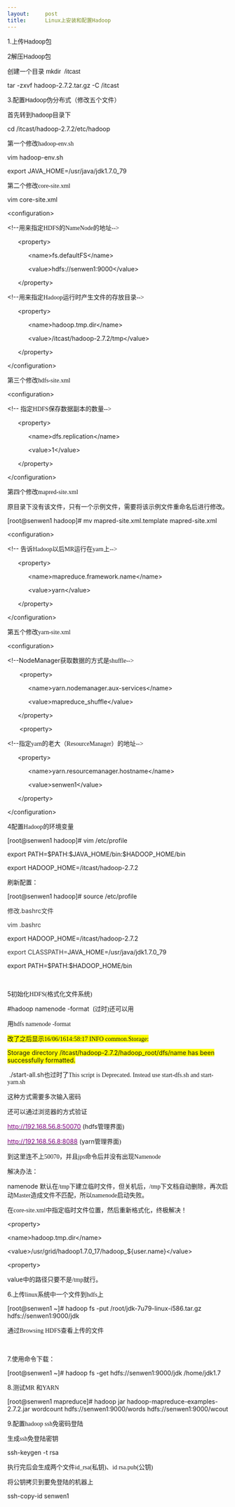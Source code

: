 ```yaml
---
layout:     post
title:      Linux上安装和配置Hadoop
---
```

<div id="article_content" class="article_content clearfix csdn-tracking-statistics" data-pid="blog" data-mod="popu_307" data-dsm="post">
								            <link rel="stylesheet" href="https://csdnimg.cn/release/phoenix/template/css/ck_htmledit_views-f76675cdea.css">
						<div class="htmledit_views" id="content_views">
                
<p>1.<span style="font-family:'宋体';">上传</span><span style="font-family:Arial;">Hadoop</span><span style="font-family:'宋体';">包</span></p>
<p>2<span style="font-family:'宋体';">解压</span><span style="font-family:Arial;">Hadoop</span><span style="font-family:'宋体';">包</span></p>
<p>创建一个目录 <span style="font-family:Arial;">mkdir  /itcast</span></p>
<p>tar -zxvf hadoop-2.7.2.tar.gz -C /itcast</p>
<p>3.配置<span style="font-family:Arial;">Hadoop</span><span style="font-family:'宋体';">伪分布式（修改</span>五个文件）</p>
<p>首先转到<span style="font-family:Arial;">hadoop</span><span style="font-family:'宋体';">目录下</span></p>
<p>cd /itcast/hadoop-2.7.2/etc/hadoop</p>
<p>第一个修改<span style="font-family:Calibri;">hadoop-env.sh</span></p>
<p>vim hadoop-env.sh</p>
<p>export <a name="OLE_LINK9">JAVA_HOME=/usr/java/jdk1.7.0_79</a></p>
<p>第二个修改<span style="font-family:Calibri;">core-site.xml</span></p>
<p>vim core-site.xml</p>
<p>&lt;configuration&gt;</p>
<p>&lt;!--<span style="font-family:'宋体';">用来指定</span><span style="font-family:Calibri;">HDFS</span><span style="font-family:'宋体';">的</span><span style="font-family:Calibri;">NameNode</span><span style="font-family:'宋体';">的地址</span><span style="font-family:Calibri;">--&gt;</span></p>
<p>      &lt;property&gt;</p>
<p>            &lt;name&gt;fs.defaultFS&lt;/name&gt;</p>
<p>            &lt;value&gt;hdfs://senwen1:9000&lt;/value&gt;</p>
<p>      &lt;/property&gt;</p>
<p>&lt;!--<span style="font-family:'宋体';">用来指定</span><span style="font-family:Calibri;">Hadoop</span><span style="font-family:'宋体';">运行时产生文件的存放目录</span><span style="font-family:Calibri;">--&gt;</span></p>
<p>      <a name="OLE_LINK1">&lt;property&gt;</a></p>
<p>            &lt;name&gt;hadoop.tmp.dir&lt;/name&gt;</p>
<p>            &lt;value&gt;/itcast/hadoop-2.7.2/tmp&lt;/value&gt;</p>
<p>      &lt;/property&gt;</p>
<p>&lt;/configuration&gt;</p>
<p>第三个修改<span style="font-family:Calibri;">hdfs-site.xml</span></p>
<p>&lt;configuration&gt;</p>
<p>&lt;!-- <span style="font-family:'宋体';">指定</span><span style="font-family:Calibri;">HDFS</span><span style="font-family:'宋体';">保存数据副本的数量</span><span style="font-family:Calibri;">--&gt;</span></p>
<p>      &lt;property&gt;</p>
<p>            &lt;name&gt;dfs.replication&lt;/name&gt;</p>
<p>            &lt;value&gt;1&lt;/value&gt;</p>
<p>      &lt;/property&gt;</p>
<p><a name="OLE_LINK2"></a>&lt;/configuration&gt;</p>
<p>第四个修改<span style="font-family:Calibri;">mapred-site.xml</span></p>
<p>原目录下没有该文件，只有一个示例文件，需要将该示例文件重命名后进行修改。</p>
<p>[root@senwen1 hadoop]# mv mapred-site.xml.template mapred-site.xml</p>
<p>&lt;configuration&gt;</p>
<p>&lt;!-- <span style="font-family:'宋体';">告诉</span><span style="font-family:Calibri;">Hadoop</span><span style="font-family:'宋体';">以后</span><span style="font-family:Calibri;">MR</span><span style="font-family:'宋体';">运行在</span><span style="font-family:Calibri;">yarn</span><span style="font-family:'宋体';">上</span><span style="font-family:Calibri;">--&gt;</span></p>
<p>      <a name="OLE_LINK3">&lt;property&gt;</a></p>
<p>            &lt;name&gt;mapreduce.framework.name&lt;/name&gt;</p>
<p>            &lt;value&gt;yarn&lt;/value&gt;</p>
<p>      &lt;/property&gt;</p>
<p><a name="OLE_LINK4"></a>&lt;/configuration&gt;</p>
<p>第五个修改<span style="font-family:Calibri;">yarn-site.xml</span></p>
<p><a name="OLE_LINK5"></a>&lt;configuration&gt;</p>
<p><a name="OLE_LINK7"></a>&lt;!--NodeManager<span style="font-family:'宋体';">获取数据的方式是</span><span style="font-family:Calibri;">shuffle--&gt;</span></p>
<p>       &lt;property&gt;</p>
<p>            &lt;name&gt;yarn.nodemanager.aux-services&lt;/name&gt;</p>
<p>            &lt;value&gt;mapreduce_shuffle&lt;/value&gt;</p>
<p>      &lt;/property&gt;</p>
<p>       &lt;property&gt;</p>
<p>&lt;!--<span style="font-family:'宋体';">指定</span><span style="font-family:Calibri;">yarn</span><span style="font-family:'宋体';">的老大（</span><span style="font-family:Calibri;">ResourceManager</span><span style="font-family:'宋体';">）的地址</span><span style="font-family:Calibri;">--&gt;</span></p>
<p>      &lt;property&gt;</p>
<p>            &lt;name&gt;yarn.resourcemanager.hostname&lt;/name&gt;</p>
<p>            &lt;value&gt;senwen1&lt;/value&gt;</p>
<p>      <a name="OLE_LINK6">&lt;/property&gt;</a></p>
<p>&lt;/configuration&gt;</p>
<p>4<span style="font-family:'宋体';">配置</span><span style="font-family:Calibri;">Hadoop</span><span style="font-family:'宋体';">的环境变量</span></p>
<p>[root@senwen1 hadoop]# vim /etc/profile</p>
<p><a name="OLE_LINK8"></a>export PATH=$PATH:$JAVA_HOME/bin:$HADOOP_HOME/bin</p>
<p>export HADOOP_HOME=/itcast/hadoop-2.7.2</p>
<p>刷新配置：</p>
<p>[root@senwen1 hadoop]# source /etc/profile</p>
<p><span style="color:rgb(51,51,51);">修改</span><span style="color:rgb(51,51,51);">.bashrc</span><span style="color:rgb(51,51,51);">文件</span></p>
<p><span style="color:rgb(51,51,51);">vim .</span><span style="color:rgb(51,51,51);">bashrc</span></p>
<p>export HADOOP_HOME=/itcast/hadoop-2.7.2</p>
<p><span style="color:rgb(51,51,51);">export CLASSPATH=</span>JAVA_HOME=/usr/java/jdk1.7.0_79</p>
<p>export PATH=$PATH:$HADOOP_HOME/bin</p>
<p><span style="color:rgb(51,51,51);"> </span></p>
<p>5<span style="font-family:'宋体';">初始化</span><span style="font-family:Calibri;">HDFS(</span><span style="font-family:'宋体';">格式化文件系统</span><span style="font-family:Calibri;">)</span></p>
<p>#hadoop namenode -format  (<span style="font-family:'宋体';">过时</span><span style="font-family:Calibri;">)</span><span style="font-family:'宋体';">还可以用</span></p>
<p>用<span style="font-family:Calibri;">hdfs namenode -format</span></p>
<p><span style="background:rgb(255,255,0);">改了之后显示<span style="font-family:Calibri;">16/06/1614:58:17 INFO common.Storage:</span></span></p>
<p><span style="background:rgb(255,255,0);">Storage directory /itcast/hadoop-2.7.2/hadoop_root/dfs/name has been successfully formatted.</span></p>
<p> ./start-all.sh<span style="font-family:'宋体';">也过时了</span><span style="font-family:Calibri;">This script is Deprecated. Instead use start-dfs.sh and start-yarn.sh</span></p>
<p>这种方式需要多次输入密码</p>
<p>还可以通过浏览器的方式验证</p>
<p><a name="OLE_LINK12"></a><a href="http://192.168.56.8:50070" rel="nofollow"><u><span style="color:rgb(128,0,128);">http://192.168.56.8:50070</span></u></a> (hdfs<span style="font-family:'宋体';">管理界面</span><span style="font-family:Calibri;">)</span></p>
<p><a href="http://192.168.56.8:8088" rel="nofollow"><u><span style="color:rgb(128,0,128);">http://192.168.56.8:8088</span></u></a> (yarn<span style="font-family:'宋体';">管理界面</span><span style="font-family:Calibri;">)</span></p>
<p>到这里<a name="OLE_LINK10">连不上<span style="font-family:Calibri;">50070</span><span style="font-family:'宋体';">，</span></a><a name="OLE_LINK13">并且<span style="font-family:Calibri;">jps</span><span style="font-family:'宋体';">命令后并没有出现</span><span style="font-family:Calibri;">Namenode</span></a></p>
<p>解决办法：</p>
<p><a name="OLE_LINK14"></a>namenode <span style="font-family:'宋体';">
默认在</span><span style="font-family:Calibri;">/tmp</span><span style="font-family:'宋体';">下建立临时文件，但关机后，</span><span style="font-family:Calibri;">/tmp</span><span style="font-family:'宋体';">下文档自动删除，再次启动</span><span style="font-family:Calibri;">Master</span><span style="font-family:'宋体';">造成文件不匹配，所以</span><span style="font-family:Calibri;">namenode</span><span style="font-family:'宋体';">启动失败。</span></p>
<p>在<span style="font-family:Calibri;">core-site.xml</span><span style="font-family:'宋体';">中指定临时文件位置，然后重新格式化，终极解决！</span></p>
<p>&lt;property&gt;</p>
<p>&lt;name&gt;hadoop.tmp.dir&lt;/name&gt;</p>
<p>&lt;value&gt;/usr/grid/hadoop1.7.0_17/hadoop_${user.name}&lt;/value&gt;</p>
<p>&lt;property&gt;</p>
<p>value<span style="font-family:'宋体';">中的路径只要不是</span><span style="font-family:Calibri;">/tmp</span><span style="font-family:'宋体';">就行。</span></p>
<p>6.<span style="font-family:'宋体';">上传</span><span style="font-family:Calibri;">linux</span><span style="font-family:'宋体';">系统中一个文件到</span><span style="font-family:Calibri;">hdfs</span><span style="font-family:'宋体';">上</span></p>
<p>[root@senwen1 ~]# hadoop fs -put /root/jdk-7u79-linux-i586.tar.gz hdfs://senwen1:9000/jdk</p>
<p>通过<span style="font-family:Calibri;">Browsing HDFS</span><span style="font-family:'宋体';">查看上传的文件</span></p>
<p> </p>
<p>7.<span style="font-family:'宋体';">使用命令下载：</span></p>
<p>[root@senwen1 ~]# hadoop fs -get hdfs://senwen1:9000/jdk /home/jdk1.7</p>
<p>8.<span style="font-family:'宋体';">测试</span><span style="font-family:Calibri;">MR </span>
<span style="font-family:'宋体';">和</span><span style="font-family:Calibri;">YARN</span></p>
<p>[root@senwen1 mapreduce]# hadoop jar hadoop-mapreduce-examples-2.7.2.jar wordcount hdfs://senwen1:9000/words hdfs://senwen1:9000/wcout</p>
<p>9.配置<span style="font-family:Calibri;">hadoop ssh</span><span style="font-family:'宋体';">免密码登陆</span></p>
<p>生成<span style="font-family:Calibri;">ssh</span><span style="font-family:'宋体';">免登陆密钥</span></p>
<p>ssh-keygen -t rsa</p>
<p>执行完后会生成两个文件<span style="font-family:Calibri;">id_rsa(</span><span style="font-family:'宋体';">私钥</span><span style="font-family:Calibri;">)</span><span style="font-family:'宋体';">、</span><span style="font-family:Calibri;">id rsa.pub(</span><span style="font-family:'宋体';">公钥</span><span style="font-family:Calibri;">)</span></p>
<p>将公钥拷贝到要免登陆的机器上</p>
<p>ssh-copy-id senwen1</p>
<p> </p>
<img src="https://img-blog.csdn.net/20160616201501026?watermark/2/text/aHR0cDovL2Jsb2cuY3Nkbi5uZXQv/font/5a6L5L2T/fontsize/400/fill/I0JBQkFCMA==/dissolve/70/gravity/Center" alt="">            </div>
                </div>